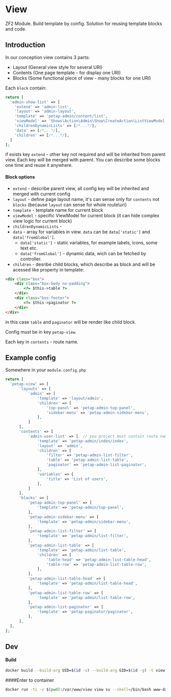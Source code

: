 # View

ZF2 Module. Build template by config. Solution for reusing template blocks and code.

## Introduction

In our conception view contains 3 parts:
- Layout (General view style for several URI)
- Contents (One page template - for display one URI)
- Blocks (Some functional piece of view - many blocks for one URI)

Each `block` contain:

```php
return [
  'admin-show-list' => [
    'extend' => 'admin-list',
    'layout' => 'admin-layout',
    'template' => 'petap-admin/content/list',
    'viewModel' => 'Shows\Action\Admin\Show\CreateAction\ListViewModel',
    'childrenDynamicLists' => [/*...*/],
    'data' => [/*...*/],
    'children' => [/*...*/],
  ]
];
```

if exists key `extend` - other key not required and will be inherited from parent view. Each key will be
merged with parent. You can describe some blocks one time and reuse it anywhere.

#### Block options

- `extend` - describe parent view, all config key will be inherited and merged with current config
- `layout` - define page layout name, it's can sense only for `contents` not `blocks` (because `layout` can 
  sense for whole route\uri)
- `template` - template name for current block
- `viewModel` - specific ViewModel for current block (it can hide complex view logic for current block)
- `childrenDynamicLists` - 
- `data` - array for variables in view. `data` can be `data['static']` and `data['fromGlobal']`. 
  - `data['static']` - static variables, for example labels, icons, some text etc.
  - `data['fromGlobal']` - dynamic data, wich can be fetched by controller.
- `children` - desribe child blocks, which describe as block and will be acessed like property in template:

```html
<div class="box">
    <div class="box-body no-padding">
        <?= $this->table ?>
    </div>
    <div class="box-footer">
        <?= $this->paginator ?>
    </div>
</div>
```
  
  in this case `table` and `paginator` will be render like child block.

Config must be in key `petap-view`.

Each key in `contents` - route name.

## Example config

Somewhere in your `module.config.php`

```php
return [
  'petap-view' => [
      'layouts' => [
          'admin' => [
              'template' => 'layout/admin',
              'children' => [
                  'top-panel' => 'petap-admin-top-panel',
                  'sidebar-menu' => 'petap-admin-sidebar-menu',
              ],
          ]
      ],
      'contents' => [
          'admin-user-list' => [  // you project must contain route name admin-user-list
              'template' => 'petap-admin/index/index',
              'layout' => 'admin',
              'children' => [
                  'filter' => 'petap-admin-list-filter',
                  'table' => 'petap-admin-list-table',
                  'paginator' => 'petap-admin-list-paginator',
              ],
              'variables' => [
                  'title' => 'List of users',
              ],
          ]
      ],
      'blocks' => [
          'petap-admin-top-panel' => [
              'template' => 'petap-admin/top-panel',
          ],
          'petap-admin-sidebar-menu' => [
              'template' => 'petap-admin/sidebar-menu',
          ],
          'petap-admin-list-filter' => [
              'template' => 'petap-admin/list-filter',
          ],
          'petap-admin-list-table' => [
              'template' => 'petap-admin/list-table',
              'children' => [
                  'table-head' => 'petap-admin-list-table-head',
                  'table-row' => 'petap-admin-list-table-row',
              ],
          ],
          'petap-admin-list-table-head' => [
              'template' => 'petap-admin/list-table-head',
          ],
          'petap-admin-list-table-row' => [
              'template' => 'petap-admin/list-table-row',
          ],
          'petap-admin-list-paginator' => [
              'template' => 'petap-paginator/paginator',
          ],
      ],
  ],
];
```


## Dev

#### Build
```bash
docker build --build-arg UID=$(id -u) --build-arg GID=$(id -g) -t view:latest .
```
####Enter to container
```bash
docker run -ti -v $(pwd):/var/www/view view su --shell=/bin/bash www-data
```